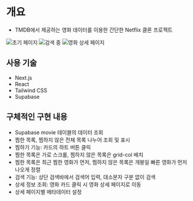 # 개요

-   TMDB에서 제공하는 영화 데이터를 이용한 간단한 Netflix 클론 프로젝트

![초기 페이지](https://velog.velcdn.com/images/ekil_like/post/5b82c59c-efbe-4471-ad74-8dd915ca24cd/image.png)
![검색 중](https://velog.velcdn.com/images/ekil_like/post/48ec42a6-54be-4a68-8621-7a7271d5a60f/image.png)
![영화 상세 페이지](https://velog.velcdn.com/images/ekil_like/post/eae67fb9-e70c-4ef6-8d08-c0547014de49/image.png)

## 사용 기술

-   Next.js
-   React
-   Tailwind CSS
-   Supabase

## 구체적인 구현 내용

-   Supabase movie 테이블의 데이터 조회
-   찜한 목록, 찜하지 않은 전체 목록 나누어 조회 및 표시
-   찜하기 기능: 카드의 하트 버튼 클릭
-   찜한 목록은 가로 스크롤, 찜하지 않은 목록은 grid-col 배치
-   찜한 목록은 최근 찜한 영화가 먼저, 찜하지 않은 목록은 개봉일 빠른 영화가 먼저 나오게 정렬
-   검색 기능: 상단 검색바에서 검색어 입력, 대소문자 구분 없이 검색
-   상세 정보 조회: 영화 카드 클릭 시 영화 상세 페이지로 이동
-   상세 페이지별 메타데이터 설정
